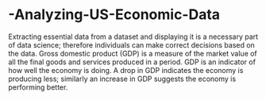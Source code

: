 # -Analyzing-US-Economic-Data
Extracting essential data from a dataset and displaying it is a necessary part of data science; therefore individuals can make correct decisions based on the data. 
Gross domestic product (GDP) is a measure of the market value of all the final goods and services produced in a period. GDP is an indicator of how well the economy is doing. 
A drop in GDP indicates the economy is producing less; similarly an increase in GDP suggests the economy is performing better.

